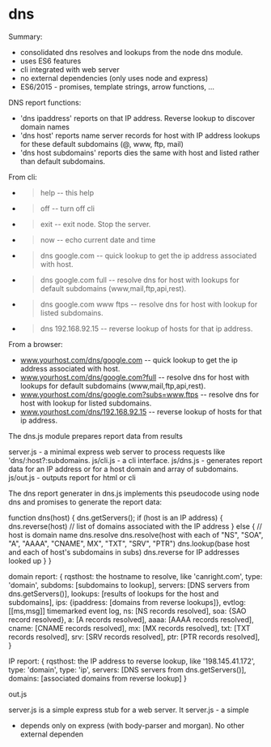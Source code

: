 # dns

Summary:
- consolidated dns resolves and lookups from the node dns module.
- uses ES6 features
- cli integrated with web server
- no external dependencies (only uses node and express)
- ES6/2015 - promises, template strings, arrow functions, ...

DNS report functions:
- 'dns ipaddress' reports on that IP address.  Reverse lookup to discover domain names
- 'dns host' reports name server records for host with IP address lookups for these default subdomains (@, www, ftp, mail)
- 'dns host subdomains' reports dies the same with host and listed rather than default subdomains.

From cli:
- > help  -- this help
- > off   -- turn off cli
- > exit  -- exit node.  Stop the server.
- > now   -- echo current date and time
- > dns google.com          -- quick lookup to get the ip address associated with host.
- > dns google.com full     -- resolve dns for host with lookups for default subdomains (www,mail,ftp,api,rest).
- > dns google.com www ftps -- resolve dns for host with lookup for listed subdomains.
- > dns 192.168.92.15       -- reverse lookup of hosts for that ip address.

From a browser:
- www.yourhost.com/dns/google.com               -- quick lookup to get the ip address associated with host.
- www.yourhost.com/dns/google.com?full          -- resolve dns for host with lookups for default subdomains (www,mail,ftp,api,rest).
- www.yourhost.com/dns/google.com?subs=www,ftps -- resolve dns for host with lookup for listed subdomains.
- www.yourhost.com/dns/192.168.92.15            -- reverse lookup of hosts for that ip address.

The dns.js module prepares report data from results 

server.js - a minimal express web server to process requests like 'dns/:host?:subdomains.
js/cli.js - a cli interface.
js/dns.js - generates report data for an IP address or for a host domain and array of subdomains.
js/out.js - outputs report for html or cli

The dns report generater in dns.js implements this pseudocode using node dns and promises to generate the report data:

function dns(host) {
  dns.getServers();
  if (host is an IP address) {
    dns.reverse(host) // list of domains associated with the IP address
  } else { // host is domain name
    dns.resolve
    dns.resolve(host with each of "NS", "SOA", "A", "AAAA", "CNAME", MX", "TXT", "SRV", "PTR")
    dns.lookup(base host and each of host's subdomains in subs)
    dns.reverse for IP addresses looked up
  }
}
  
domain report: {
    rqsthost: the hostname to resolve, like 'canright.com',
    type:     'domain',
    subdoms:  [subdomains to lookup],
    servers:  [DNS servers from dns.getServers()],
    lookups:  [results of lookups for the host and subdomains],
    ips:      {ipaddress: [domains from reverse lookups]},
    evtlog:   [[ms,msg]] timemarked event log,
    ns:       [NS records resolved],
    soa:      {SAO record resolved},
    a:        [A records resolved],
    aaaa:     [AAAA records resolved],
    cname:    [CNAME records resolved],
    mx:       [MX records resolved],
    txt:      [TXT records resolved],
    srv:      [SRV records resolved],
    ptr:      [PTR records resolved],
}

IP report: {
    rqsthost: the IP address to reverse lookup, like '198.145.41.172',
    type:     'domain',
    type:     'ip',
    servers: [DNS servers from dns.getServers()],
    domains: [associated domains from reverse lookup]
}

out.js 


server.js is a simple express stub for a web server.  It 
server.js - a simple

- depends only on express (with body-parser and morgan).  No other external dependen